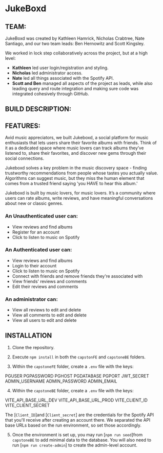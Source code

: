 # JukeBoxd

## TEAM:

JukeBoxd was created by Kathleen Hamrick, Nicholas Crabtree, Nate Santiago, and our two team leads: Ben Hernowitz and Scott Kingsley.

We worked in lock step collaboratively across the project, but at a high level:

- **Kathleen** led user login/registration and styling.
- **Nicholas** led administrator access.
- **Nate** led all things associated with the Spotify API.
- **Scott and Ben** managed all aspects of the project as leads, while also leading query and route integration and making sure code was integrated cohesively through GitHub.

## BUILD DESCRIPTION:

## FEATURES:

Avid music appreciators, we built Jukeboxd, a social platform for music enthusiasts that lets users share their favorite albums with friends. Think of it as a dedicated space where music lovers can track albums they’ve listened to, share their favorites, and discover new gems through their social connections.

Jukeboxd solves a key problem in the music discovery space - finding trustworthy recommendations from people whose tastes you actually value. Algorithms can suggest music, but they miss the human element that comes from a trusted friend saying 'you HAVE to hear this album.'

Jukeboxd is built by music lovers, for music lovers. It’s a community where users can rate albums, write reviews, and have meaningful conversations about new or classic genres.

### An Unauthenticated user can:

- View reviews and find albums
- Register for an account
- Click to listen to music on Spotify

### An Authenticated user can:

- View reviews and find albums
- Login to their account
- Click to listen to music on Spotify
- Connect with friends and remove friends they're associated with
- View friends' reviews and comments
- Edit their reviews and comments

### An administrator can:

- View all reviews to edit and delete
- View all comments to edit and delete
- View all users to edit and delete

## INSTALLATION

1. Clone the repository.

2. Execute `npm install` in both the `capstonFE` and `capstoneBE` folders.

3. Within the `capstoneFE` folder, create a `.env` file with the keys:

PGUSER
PGPASSWORD
PGHOST
PGDATABASE
PGPORT
JWT_SECRET
ADMIN_USERNAME
ADMIN_PASSWORD
ADMIN_EMAIL

4. Within the `capstoneBE` folder, create a `.env` file with the keys:

VITE_API_BASE_URL_DEV
VITE_API_BASE_URL_PROD
VITE_CLIENT_ID
VITE_CLIENT_SECRET

The [`Client_ID`]and [`Client_secret`] are the credentials for the Spotify API that you'll receive after creating an account there. We separated the API base URLs based on the run environment, so set those accordingly.

5. Once the environment is set up, you may run [`npm run seed`]from `capstoneBE` to add minimal data to the database. You will also need to run [`npm run create-admin`] to create the admin-level account.
